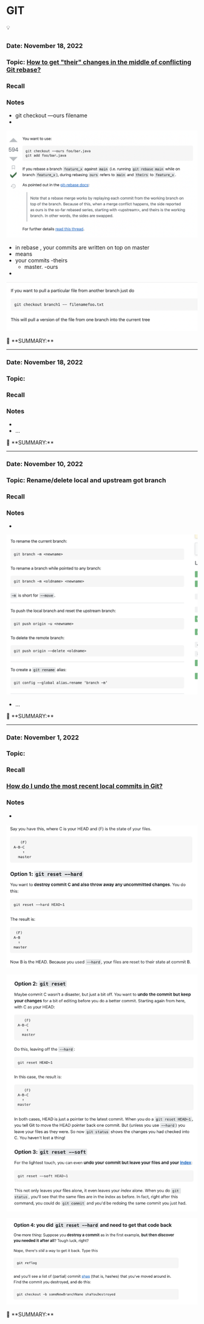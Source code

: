# GIT

<aside>
💡

</aside>

## 

### Date: November 18, 2022

### Topic: **[How to get "their" changes in the middle of conflicting Git rebase?](https://stackoverflow.com/questions/8146289/how-to-get-their-changes-in-the-middle-of-conflicting-git-rebase)**

### Recall

### Notes

- git checkout —ours filename
- 

![Untitled](GIT%20dd319f92118c4edfa6305e7c91aa7569/Untitled.png)

- in rebase , your commits are written on top on master
- means
- your commits    -theirs
    - master.     -ours
- 

![Untitled](GIT%20dd319f92118c4edfa6305e7c91aa7569/Untitled%201.png)

<aside>
📌 **SUMMARY:**

</aside>

---

### Date: November 18, 2022

### Topic:

### Recall

### Notes

- 
- ...

<aside>
📌 **SUMMARY:**

</aside>

---

### Date: November 10, 2022

### Topic: Rename/delete local and upstream got branch

### Recall

### Notes

- 

![Untitled](GIT%20dd319f92118c4edfa6305e7c91aa7569/Untitled%202.png)

- ...

<aside>
📌 **SUMMARY:**

</aside>

---

### Date: November 1, 2022

### Topic:

### Recall

### [How do I undo the most recent local commits in Git?](https://stackoverflow.com/questions/927358/how-do-i-undo-the-most-recent-local-commits-in-git)

### Notes

- 

![Untitled](GIT%20dd319f92118c4edfa6305e7c91aa7569/Untitled%203.png)

![Untitled](GIT%20dd319f92118c4edfa6305e7c91aa7569/Untitled%204.png)

![Untitled](GIT%20dd319f92118c4edfa6305e7c91aa7569/Untitled%205.png)

<aside>
📌 **SUMMARY:**

</aside>